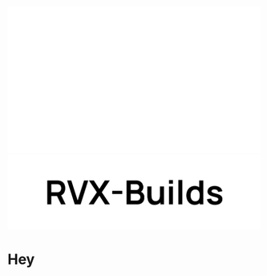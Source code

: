 <picture>
  <source media="(prefers-color-scheme: light)" srcset="rvx-builds/logo_big_light-bg.svg">
  <source media="(prefers-color-scheme: dark)" srcset="rvx-builds/logo_big_dark-bg.svg">
  <img alt="rvx-builds_logo" src="rvx-builds/logo_big_dark-bg.svg" width="982" height="292">
</picture>

<picture>
    <source
      width="256px"
      media="(prefers-color-scheme: dark)"
      srcset="https://raw.githubusercontent.com/IMXEren/rvx-builds/main/rvx-builds/logo_big_dark-bg.svg"
    >
    <img 
      src="https://raw.githubusercontent.com/IMXEren/rvx-builds/main/rvx-builds/logo_big_light-bg.svg"
    >
</picture>



# Hey
